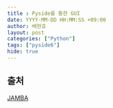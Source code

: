 ```yaml
---
title : Pyside를 통한 GUI
date: YYYY-MM-DD HH:MM:SS +09:00
author: 배현호
layout: post
categories: ["Python"]
tags: ["pyside6"]
hide: true
---
```



## 출처
[JAMBA](https://www.jbmpa.com/pyside6/1?sst=wr_datetime&sod=desc&sop=and&page=1)